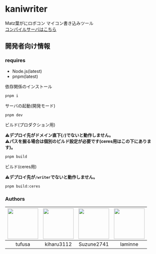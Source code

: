 # kaniwriter

Matz葉がにロボコン マイコン書き込みツール  
[コンパイルサーバはこちら](https://github.com/poporonnet/kanicc)

## 開発者向け情報

### requires

- Node.js(latest)
- pnpm(latest)

依存関係のインストール

```bash
pnpm i
```

サーバの起動(開発モード)
```bash
pnpm dev
```

ビルド(プロダクション用)

⚠️**デプロイ先がドメイン直下(`/`)でないと動作しません。**  
⚠️**パスを掘る場合は個別のビルド設定が必要です(ceres用はこの下にあります)。**

```bash
pnpm build
```

ビルド(ceres用)

⚠️**デプロイ先が`/writer`でないと動作しません。**

```bash
pnpm build:ceres
```

### Authors

| <img src="https://github.com/tufusa.png" width=100px /> | <img src="https://github.com/kiharu3112.png" width=100px /> | <img src="https://github.com/Suzune2741.png" width=100px /> | <img src="https://github.com/laminne.png" width=100px /> |
| :-----------------------------------------------------: | :---------------------------------------------------------: | :---------------------------------------------------------: | :------------------------------------------------------: |
|                         tufusa                          |                         kiharu3112                          |                         Suzune2741                          |                         laminne                          |